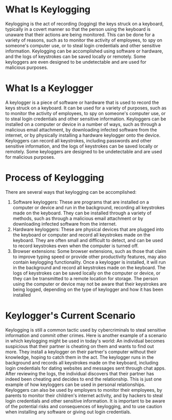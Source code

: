 # What Is Keylogging
Keylogging is the act of recording (logging) the keys struck on a keyboard, typically in a covert manner so that the person using the keyboard is unaware that their actions are being monitored. This can be done for a variety of reasons, such as to monitor the activity of employees, to spy on someone's computer use, or to steal login credentials and other sensitive information. Keylogging can be accomplished using software or hardware, and the logs of keystrokes can be saved locally or remotely. Some keyloggers are even designed to be undetectable and are used for malicious purposes.

# What Is a Keylogger
A keylogger is a piece of software or hardware that is used to record the keys struck on a keyboard. It can be used for a variety of purposes, such as to monitor the activity of employees, to spy on someone's computer use, or to steal login credentials and other sensitive information. Keyloggers can be installed on a computer or device in a number of ways, such as through a malicious email attachment, by downloading infected software from the internet, or by physically installing a hardware keylogger onto the device. Keyloggers can record all keystrokes, including passwords and other sensitive information, and the logs of keystrokes can be saved locally or remotely. Some keyloggers are designed to be undetectable and are used for malicious purposes.

# Process of Keylogging
There are several ways that keylogging can be accomplished:
1.	Software keyloggers: These are programs that are installed on a computer or device and run in the background, recording all keystrokes made on the keyboard. They can be installed through a variety of methods, such as through a malicious email attachment or by downloading infected software from the internet.
2.	Hardware keyloggers: These are physical devices that are plugged into the keyboard or computer and record all keystrokes made on the keyboard. They are often small and difficult to detect, and can be used to record keystrokes even when the computer is turned off.
3.	Browser extensions: Some browser extensions, such as those that claim to improve typing speed or provide other productivity features, may also contain keylogging functionality.
Once a keylogger is installed, it will run in the background and record all keystrokes made on the keyboard. The logs of keystrokes can be saved locally on the computer or device, or they can be transmitted to a remote location for storage. The person using the computer or device may not be aware that their keystrokes are being logged, depending on the type of keylogger and how it has been installed

# Keylogger's Current Scenario
Keylogging is still a common tactic used by cybercriminals to steal sensitive information and commit other crimes. Here is another example of a scenario in which keylogging might be used in today's world:
An individual becomes suspicious that their partner is cheating on them and wants to find out more. They install a keylogger on their partner's computer without their knowledge, hoping to catch them in the act. The keylogger runs in the background and records all keystrokes made on the keyboard, including login credentials for dating websites and messages sent through chat apps.
After reviewing the logs, the individual discovers that their partner has indeed been cheating and decides to end the relationship.
This is just one example of how keyloggers can be used in personal relationships. Keyloggers can also be used by employers to monitor their employees, by parents to monitor their children's internet activity, and by hackers to steal login credentials and other sensitive information. It is important to be aware of the potential risks and consequences of keylogging, and to use caution when installing any software or giving out login credentials.
